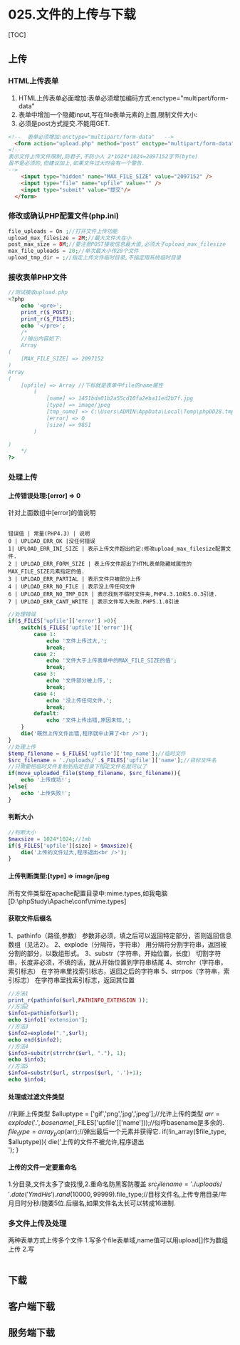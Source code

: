 # 025.文件的上传与下载
[TOC]

## 上传
### HTML上传表单
1. HTML上传表单必面增加:表单必须增加编码方式:enctype="multipart/form-data"
2. 表单中增加一个隐藏input,写在file表单元素的上面,限制文件大小:<input type="hidden" name="MAX_FILE_SIZE" value="2097152" />
3. 必须是post方式提交.不能用GET.
```html
<!--  表单必须增加:enctype="multipart/form-data"   -->
  <form action="upload.php" method="post" enctype="multipart/form-data">
<!--
表示文件上传文件限制,防君子,不防小人 2*1024*1024=2097152字节(byte)
虽不是必须的,但建议加上,如果文件过大时会有一个警告.
-->
    <input type="hidden" name="MAX_FILE_SIZE" value="2097152" />
    <input type="file" name="upfile" value="" />
    <input type="submit" value="提交"/>
  </form>
```
### 修改或确认PHP配置文件(php.ini)
```php
file_uploads = On ;//打开文件上传功能
upload_max_filesize = 2M;//最大文件大在小
post_max_size = 8M;//要注意POST接收信息最大值,必须大于upload_max_filesize 
max_file_uploads = 20;//单次最大小传20个文件
upload_tmp_dir = ;//指定上传文件临时目录,不指定用系统临时目录
```
### 接收表单PHP文件
```php
//测试接收upload.php
<?php
	echo '<pre>';
	print_r($_POST);
	print_r($_FILES);
	echo '</pre>';
	/*
	//输出内容如下:
	Array
(
    [MAX_FILE_SIZE] => 2097152
)
Array
(
    [upfile] => Array //下标就是表单中file的name属性
        (
            [name] => 1451bda01b2a55cd10fa2eba11ed2b7f.jpg
            [type] => image/jpeg
            [tmp_name] => C:\Users\ADMIN\AppData\Local\Temp\phpDD28.tmp
            [error] => 0
            [size] => 9851
        )

)
	*/
?>
```
### 处理上传
#### 上传错误处理:[error] => 0
针对上面数组中[error]的值说明
```table

错误值 | 常量(PHP4.3) | 说明
0 | UPLOAD_ERR_OK |没任何错误
1| UPLOAD_ERR_INI_SIZE | 表示上传文件超出约定:修改upload_max_filesize配置文件.
2 | UPLOAD_ERR_FORM_SIZE | 表上传文件超出了HTML表单隐藏域属性的MAX_FILE_SIZE元素指定的值.
3 | UPLOAD_ERR_PARTIAL | 表示文件只被部分上传
4 | UPLOAD_ERR_NO_FILE | 表示没上传任何文件
6 | UPLOAD_ERR_NO_TMP_DIR | 表示找到不临时文件夹,PHP4.3.10和5.0.3引进.
7 | UPLOAD_ERR_CANT_WRITE | 表示文件写入失败.PHP5.1.0引进
```
```php
//处理错误
if($_FILES['upfile']['error'] >0){
	switch($_FILES['upfile']['error']){
		case 1:
			echo '文件上传过大,';
			break;
		case 2:
			echo '文件大于上传表单中的MAX_FILE_SIZE的值';
			break;
		case 3:
			echo '文件部分被上传,';
			break;
		case 4:
			echo '没上传任何文件,';
			break;
		default:
			echo '文件上传出错,原因未知,';
	}
	die('既然上传文件出错,程序就中止算了<br />');
}	
//处理上传
$temp_filename = $_FILES['upfile']['tmp_name'];//临时文件
$src_filename = './uploads/'.$_FILES['upfile']['name'];//目标文件名
//只需要把临时文件复制到指定目录下指定文件名就可以了
if(move_uploaded_file($temp_filename, $src_filename)){
	echo '上传成功!';
}else{
	echo '上传失败!';
}
```
#### 判断大小
```php
//判断大小
$maxsize = 1024*1024;//1mb
if($_FILES['upfile'][size] > $maxsize){
	die('上传的文件过大,程序退出<br />');
}
```
#### 上传判断类型:[type] => image/jpeg
所有文件类型在apache配置目录中:mime.types,如我电脑[D:\phpStudy\Apache\conf\mime.types]

#### 获取文件后缀名
1、pathinfo（路径,参数）
参数非必须，填之后可以返回特定部分，否则返回信息数组（见法2）。
2、explode（分隔符，字符串）
用分隔符分割字符串，返回被分割的部分，以数组形式。
3、substr（字符串，开始位置，长度）
切割字符串，长度非必须，不填的话，就从开始位置到字符串结尾
4、strrchr（字符串，索引标志）
在字符串里找索引标志，返回之后的字符串
5、strrpos（字符串，索引标志）
在字符串里找索引标志，返回其位置
```php
//方法1
print_r(pathinfo($url,PATHINFO_EXTENSION ));
//方法2
$info1=pathinfo($url);
echo $info1['extension'];
//方法3
$info2=explode(".",$url);
echo end($info2);
//方法4
$info3=substr(strrchr($url, "."), 1);
echo $info3;
//方法5
$info4=substr($url, strrpos($url, '.')+1);
echo $info4;
```
#### 处理或过滤文件类型
//判断上传类型
$alluptype = ['gif','png','jpg','jpeg'];//允许上传的类型
$arr = explode('.', basename($_FILES['upfile']['name']));//似呼basename是多余的.
$file_type = array_pop($arr);//弹出最后一个元素并获得它.
if(!in_array($file_type, $alluptype)){
	die('上传的文件不被允许,程序退出<br />');
}

#### 上传的文件一定要重命名
1.分目录,文件太多了查找慢,2.重命名防黑客防覆盖
$src_filename = './uploads/'.date('YmdHis').rand(10000,99999).$file_type;//目标文件名,上传专用目录/年月日时分秒/随要5位.后缀名,如果文件名太长可以转成16进制.

### 多文件上传及处理
两种表单方式上传多个文件
1.写多个file表单域,name值可以用upload[]作为数组上传
2.写
```html

```
## 下载

## 客户端下载

## 服务端下载
